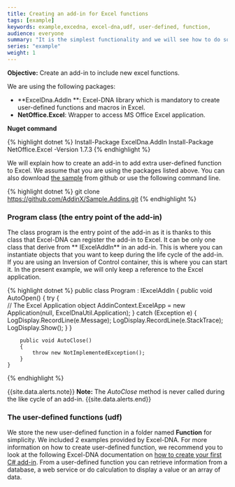 ```yaml
---
title: Creating an add-in for Excel functions
tags: [example]
keywords: example,excedna, excel-dna,udf, user-defined, function, 
audience: everyone
summary: "It is the simplest functionality and we will see how to do so." 
series: "example"
weight: 1
---
```



**Objective:** Create an add-in to include new excel functions.

We are using the following packages:

*	**ExcelDna.AddIn **: Excel-DNA library which is mandatory to create user-defined functions and macros in Excel.
*	**NetOffice.Excel**: Wrapper to access MS Office Excel application.

**Nuget command**

{% highlight dotnet %}
Install-Package ExcelDna.AddIn
Install-Package NetOffice.Excel -Version 1.7.3
{% endhighlight %}

We will explain how to create an add-in to add extra user-defined function to Excel. We assume that you are using the packages listed above. You can also download [the sample]( https://github.com/AddinX/Sample.Addins) from github or use the following command line.

{% highlight dotnet %}
git clone https://github.com/AddinX/Sample.Addins.git
{% endhighlight %}

### Program class (the entry point of the add-in)

The class program is the entry point of the add-in as it is thanks to this class that Excel-DNA can register the add-in to Excel. It can be only one class that derive from ** IExcelAddIn** in an add-in. 
This is where you can instantiate objects that you want to keep during the life cycle of the add-in. If you are using an Inversion of Control container, this is where you can start it. 
In the present example, we will only keep a reference to the Excel application.

{% highlight dotnet %}
public class Program : IExcelAddIn
    {
        public void AutoOpen()
        {
            try
            {   
                // The Excel Application object
                AddinContext.ExcelApp = new Application(null, ExcelDnaUtil.Application);
            }
            catch (Exception e)
            {
                LogDisplay.RecordLine(e.Message);
                LogDisplay.RecordLine(e.StackTrace);
                LogDisplay.Show();
            }
        }
 
        public void AutoClose()
        {
            throw new NotImplementedException();
        }
    }

{% endhighlight %}

{{site.data.alerts.note}}
<b>Note:</b> The *AutoClose* method is never called during the like cycle of an add-in.
{{site.data.alerts.end}}

### The user-defined functions (udf)

We store the new user-defined function in a folder named **Function** for simplicity. We included 2 examples provided by Excel-DNA. For more information on how to create user-defined function, we recommend you to look at the following Excel-DNA documentation on [how to create your first C# add-in]( http://www.codeplex.com/Download?ProjectName=exceldna&DownloadId=372242).
From a user-defined function you can retrieve information from a database, a web service or do calculation to display a value or an array of data.
